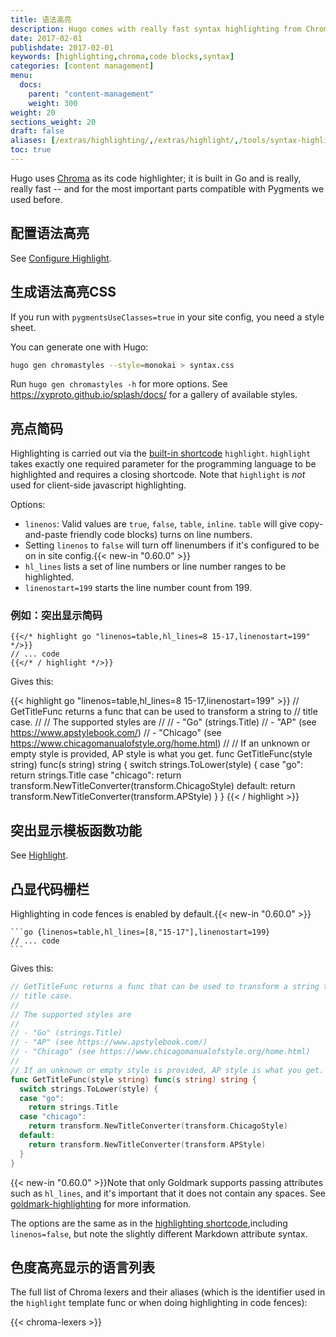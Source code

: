 ```yaml
---
title: 语法高亮
description: Hugo comes with really fast syntax highlighting from Chroma.
date: 2017-02-01
publishdate: 2017-02-01
keywords: [highlighting,chroma,code blocks,syntax]
categories: [content management]
menu:
  docs:
    parent: "content-management"
    weight: 300
weight: 20
sections_weight: 20
draft: false
aliases: [/extras/highlighting/,/extras/highlight/,/tools/syntax-highlighting/]
toc: true
---
```



Hugo uses [Chroma](https://github.com/alecthomas/chroma) as its code highlighter; it is built in Go and is really, really fast -- and for the most important parts compatible with Pygments we used before.

## 配置语法高亮

See [Configure Highlight](/getting-started/configuration-markup#highlight).


## 生成语法高亮CSS

If you run with `pygmentsUseClasses=true` in your site config, you need a style sheet.

You can generate one with Hugo:

```bash
hugo gen chromastyles --style=monokai > syntax.css
```

Run `hugo gen chromastyles -h` for more options. See https://xyproto.github.io/splash/docs/ for a gallery of available styles.


## 亮点简码

Highlighting is carried out via the [built-in shortcode](/content-management/shortcodes/) `highlight`. `highlight` takes exactly one required parameter for the programming language to be highlighted and requires a closing shortcode. Note that `highlight` is *not* used for client-side javascript highlighting.

Options:

* `linenos`: Valid values are `true`, `false`, `table`, `inline`. `table` will give copy-and-paste friendly code blocks) turns on line numbers.
* Setting `linenos` to `false` will turn off linenumbers if it's configured to be on in site config.{{< new-in "0.60.0" >}}
* `hl_lines` lists a set of line numbers or line number ranges to be highlighted.
* `linenostart=199` starts the line number count from 199.

### 例如：突出显示简码

```
{{</* highlight go "linenos=table,hl_lines=8 15-17,linenostart=199" */>}}
// ... code
{{</* / highlight */>}}
```

Gives this:

{{< highlight go "linenos=table,hl_lines=8 15-17,linenostart=199" >}}
// GetTitleFunc returns a func that can be used to transform a string to
// title case.
//
// The supported styles are
//
// - "Go" (strings.Title)
// - "AP" (see https://www.apstylebook.com/)
// - "Chicago" (see https://www.chicagomanualofstyle.org/home.html)
//
// If an unknown or empty style is provided, AP style is what you get.
func GetTitleFunc(style string) func(s string) string {
  switch strings.ToLower(style) {
  case "go":
    return strings.Title
  case "chicago":
    return transform.NewTitleConverter(transform.ChicagoStyle)
  default:
    return transform.NewTitleConverter(transform.APStyle)
  }
}
{{< / highlight >}}



## 突出显示模板函数功能

See [Highlight](/functions/highlight/).

## 凸显代码栅栏

Highlighting in code fences is enabled by default.{{< new-in "0.60.0" >}}

````
```go {linenos=table,hl_lines=[8,"15-17"],linenostart=199}
// ... code
```
````


Gives this:

```go {linenos=table,hl_lines=[8,"15-17"],linenostart=199}
// GetTitleFunc returns a func that can be used to transform a string to
// title case.
//
// The supported styles are
//
// - "Go" (strings.Title)
// - "AP" (see https://www.apstylebook.com/)
// - "Chicago" (see https://www.chicagomanualofstyle.org/home.html)
//
// If an unknown or empty style is provided, AP style is what you get.
func GetTitleFunc(style string) func(s string) string {
  switch strings.ToLower(style) {
  case "go":
    return strings.Title
  case "chicago":
    return transform.NewTitleConverter(transform.ChicagoStyle)
  default:
    return transform.NewTitleConverter(transform.APStyle)
  }
}
```

{{< new-in "0.60.0" >}}Note that only Goldmark supports passing attributes such as `hl_lines`, and it's important that it does not contain any spaces. See [goldmark-highlighting](https://github.com/yuin/goldmark-highlighting) for more information.

The options are the same as in the [highlighting shortcode](/content-management/syntax-highlighting/#highlight-shortcode),including `linenos=false`, but note the slightly different Markdown attribute syntax.

## 色度高亮显示的语言列表

The full list of Chroma lexers and their aliases (which is the identifier used in the `highlight` template func or when doing highlighting in code fences):

{{< chroma-lexers >}}

[Prism]: https://prismjs.com
[prismdownload]: https://prismjs.com/download.html
[Highlight.js]: https://highlightjs.org/
[Rainbow]: https://craig.is/making/rainbows
[Syntax Highlighter]: https://alexgorbatchev.com/SyntaxHighlighter/
[Google Prettify]: https://github.com/google/code-prettify
[Yandex]: https://yandex.ru/
